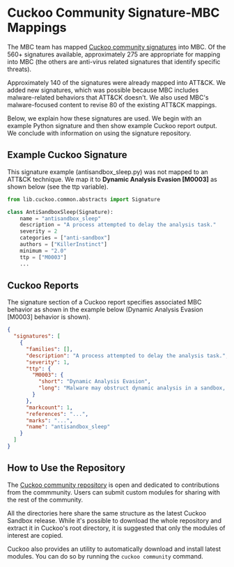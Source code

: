 # <a name="mbc"></a>Cuckoo Community Signature-MBC Mappings #

The MBC team has mapped [Cuckoo community signatures](https://github.com/cuckoosandbox/community) into MBC. Of the 560+ signatures available, approximately 275 are appropriate for mapping into MBC (the others are anti-virus related signatures that identify specific threats). 

Approximately 140 of the signatures were already mapped into ATT&CK. We added new signatures, which was possible because MBC includes malware-related behaviors that ATT&CK doesn't. We also used MBC's malware-focused content to revise 80 of the existing ATT&CK mappings.

Below, we explain how these signatures are used. We begin with an example Python signature and then show example Cuckoo report output. We conclude with information on using the signature repository.

Example Cuckoo Signature
------------------------

This signature example (antisandbox_sleep.py) was not mapped to an ATT&CK technique. We map it to **Dynamic Analysis Evasion [M0003]** as shown below (see the ttp variable).

```python
from lib.cuckoo.common.abstracts import Signature

class AntiSandboxSleep(Signature):
    name = "antisandbox_sleep"
    description = "A process attempted to delay the analysis task."
    severity = 2
    categories = ["anti-sandbox"]
    authors = ["KillerInstinct"]
    minimum = "2.0"
    ttp = ["M0003"]
    ...
```

Cuckoo Reports
--------------

The signature section of a Cuckoo report specifies associated MBC behavior as shown in the example below (Dynamic Analysis Evasion [M0003] behavior is shown).

```json
{
  "signatures": [
    {
      "families": [],
      "description": "A process attempted to delay the analysis task.",
      "severity": 1,
      "ttp": {
        "M0003": {
          "short": "Dynamic Analysis Evasion",
          "long": "Malware may obstruct dynamic analysis in a sandbox, emulator, or virtual <snip>"
        }
      },
      "markcount": 1,
      "references": "...",
      "marks": "...",
      "name": "antisandbox_sleep"
    }
  ]
}
```

How to Use the Repository
-------------------------

The [Cuckoo community repository](https://github.com/cuckoosandbox/community) is open and dedicated to contributions from the commmunity.
Users can submit custom modules for sharing with the rest of the community.

All the directories here share the same structure as the
latest Cuckoo Sandbox release. While it's possible to download the whole
repository and extract it in Cuckoo's root directory, it is suggested that only the modules of interest are copied.

Cuckoo also provides an utility to automatically download and install
latest modules. You can do so by running the `cuckoo community` command.